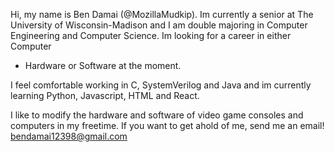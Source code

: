  Hi, my name is Ben Damai (@MozillaMudkip). Im currently a senior at The University of Wisconsin-Madison and
I am double majoring in Computer Engineering and Computer Science. Im looking for a career in either Computer
- Hardware or Software at the moment.
  
I feel comfortable working in C, SystemVerilog and Java and im currently learning Python, Javascript, HTML and React.
  
I like to modify the hardware and software of video game consoles and computers in my freetime.
If you want to get ahold of me, send me an email! bendamai12398@gmail.com

<!---
MozillaMudkip/MozillaMudkip is a ✨ special ✨ repository because its `README.md` (this file) appears on your GitHub profile.
You can click the Preview link to take a look at your changes.
--->
